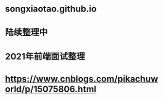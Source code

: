 # songxiaotao.github.io
# 陆续整理中
# 2021年前端面试整理 
# https://www.cnblogs.com/pikachuworld/p/15075806.html


